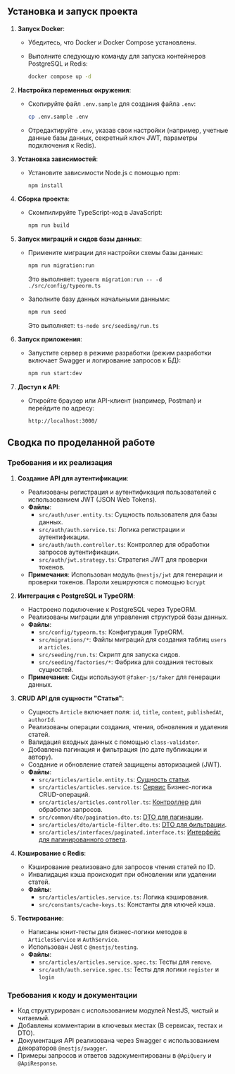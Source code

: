 ## Установка и запуск проекта

1. **Запуск Docker**:
   - Убедитесь, что Docker и Docker Compose установлены.
   - Выполните следующую команду для запуска контейнеров PostgreSQL и Redis:

     ```bash
     docker compose up -d
     ```

2. **Настройка переменных окружения**:
   - Скопируйте файл `.env.sample` для создания файла `.env`:

     ```bash
     cp .env.sample .env
     ```

   - Отредактируйте `.env`, указав свои настройки (например, учетные данные базы данных, секретный ключ JWT, параметры подключения к Redis).

3. **Установка зависимостей**:
   - Установите зависимости Node.js с помощью npm:

     ```bash
     npm install
     ```

4. **Сборка проекта**:
   - Скомпилируйте TypeScript-код в JavaScript:

     ```bash
     npm run build
     ```

5. **Запуск миграций и сидов базы данных**:
   - Примените миграции для настройки схемы базы данных:

     ```bash
     npm run migration:run
     ```

     Это выполняет: `typeorm migration:run -- -d ./src/config/typeorm.ts`

   - Заполните базу данных начальными данными:

     ```bash
     npm run seed
     ```

     Это выполняет: `ts-node src/seeding/run.ts`

6. **Запуск приложения**:
   - Запустите сервер в режиме разработки (режим разработки включает Swagger и логирование запросов к БД):

     ```bash
     npm run start:dev
     ```

7. **Доступ к API**:
   - Откройте браузер или API-клиент (например, Postman) и перейдите по адресу:

     ```
     http://localhost:3000/
     ```

## Сводка по проделанной работе

### Требования и их реализация

1. **Создание API для аутентификации**:
   - Реализованы регистрация и аутентификация пользователей с использованием JWT (JSON Web Tokens).
   - **Файлы**:
     - `src/auth/user.entity.ts`: Сущность пользователя для базы данных.
     - `src/auth/auth.service.ts`: Логика регистрации и аутентификации.
     - `src/auth/auth.controller.ts`: Контроллер для обработки запросов аутентификации.
     - `src/auth/jwt.strategy.ts`: Стратегия JWT для проверки токенов.
   - **Примечания**: Использован модуль `@nestjs/jwt` для генерации и проверки токенов. Пароли хешируются с помощью `bcrypt`

2. **Интеграция с PostgreSQL и TypeORM**:
   - Настроено подключение к PostgreSQL через TypeORM.
   - Реализованы миграции для управления структурой базы данных.
   - **Файлы**:
     - `src/config/typeorm.ts`: Конфигурация TypeORM.
     - `src/migrations/*`: Файлы миграций для создания таблиц `users` и `articles`.
     - `src/seeding/run.ts`: Скрипт для запуска сидов.
     - `src/seeding/factories/*`: Фабрика для создания тестовых сущностей.
   - **Примечания**: Сиды используют `@faker-js/faker` для генерации данных.

3. **CRUD API для сущности "Статья"**:
   - Сущность `Article` включает поля: `id`, `title`, `content`, `publishedAt`, `authorId`.
   - Реализованы операции создания, чтения, обновления и удаления статей.
   - Валидация входных данных с помощью `class-validator`.
   - Добавлена пагинация и фильтрация (по дате публикации и автору).
   - Создание и обновление статей защищены авторизацией (JWT).
   - **Файлы**:
     - `src/articles/article.entity.ts`: [Сущность статьи](./src/articles/article.entity.ts).
     - `src/articles/articles.service.ts`: [Сервис](./src/articles/articles.service.ts) Бизнес-логика CRUD-операций.
     - `src/articles/articles.controller.ts`: [Контроллер](.src/articles/articles.controller.ts) для обработки запросов.
     - `src/common/dto/pagination.dto.ts`: [DTO для пагинации](./src/common/dto/pagination.dto.ts).
     - `src/articles/dto/article-filter.dto.ts`: [DTO для фильтрации](./src/articles/dto/article-filter.dto.ts).
     - `src/articles/interfaces/paginated.interface.ts`: [Интерфейс для пагинированного ответа](./src/common/interfaces/paginated.dto.ts).

4. **Кэширование с Redis**:
   - Кэширование реализовано для запросов чтения статей по ID.
   - Инвалидация кэша происходит при обновлении или удалении статей.
   - **Файлы**:
     - `src/articles/articles.service.ts`: Логика кэширования.
     - `src/constants/cache-keys.ts`: Константы для ключей кэша.

5. **Тестирование**:
   - Написаны юнит-тесты для бизнес-логики методов в `ArticlesService` и `AuthService`.
   - Использован Jest с `@nestjs/testing`.
   - **Файлы**:
     - `src/articles/articles.service.spec.ts`: Тесты для `remove`.
     - `src/auth/auth.service.spec.ts`: Тесты для логики `register` и `login`

### Требования к коду и документации

- Код структурирован с использованием модулей NestJS, чистый и читаемый.
- Добавлены комментарии в ключевых местах (В сервисах, тестах и DTO).
- Документация API реализована через Swagger с использованием декораторов `@nestjs/swagger`.
- Примеры запросов и ответов задокументированы в `@ApiQuery` и `@ApiResponse`.
